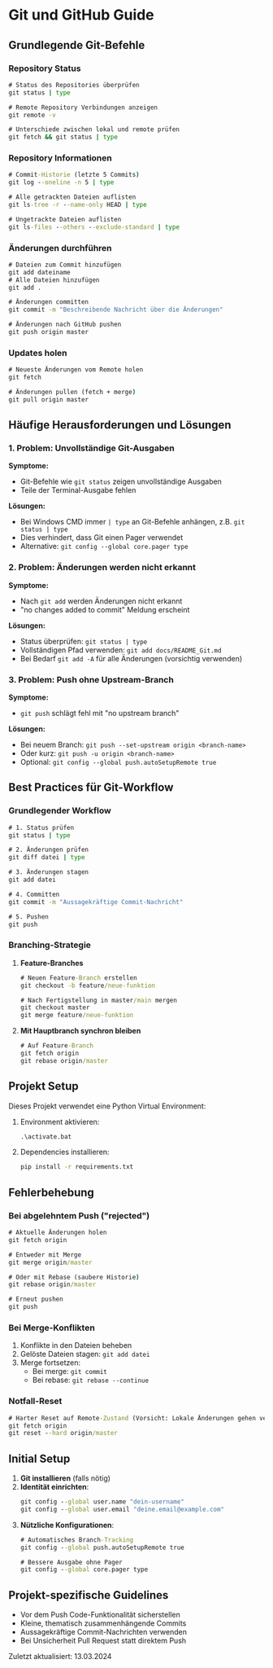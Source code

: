 # Git und GitHub Guide

## Grundlegende Git-Befehle

### Repository Status

```cmd
# Status des Repositories überprüfen
git status | type

# Remote Repository Verbindungen anzeigen
git remote -v

# Unterschiede zwischen lokal und remote prüfen
git fetch && git status | type
```

### Repository Informationen

```cmd
# Commit-Historie (letzte 5 Commits)
git log --oneline -n 5 | type

# Alle getrackten Dateien auflisten
git ls-tree -r --name-only HEAD | type

# Ungetrackte Dateien auflisten
git ls-files --others --exclude-standard | type
```

### Änderungen durchführen

```cmd
# Dateien zum Commit hinzufügen
git add dateiname
# Alle Dateien hinzufügen
git add .

# Änderungen committen
git commit -m "Beschreibende Nachricht über die Änderungen"

# Änderungen nach GitHub pushen
git push origin master
```

### Updates holen

```cmd
# Neueste Änderungen vom Remote holen
git fetch

# Änderungen pullen (fetch + merge)
git pull origin master
```

## Häufige Herausforderungen und Lösungen

### 1. Problem: Unvollständige Git-Ausgaben

**Symptome:**
- Git-Befehle wie `git status` zeigen unvollständige Ausgaben
- Teile der Terminal-Ausgabe fehlen

**Lösungen:**
- Bei Windows CMD immer `| type` an Git-Befehle anhängen, z.B. `git status | type`
- Dies verhindert, dass Git einen Pager verwendet
- Alternative: `git config --global core.pager type`

### 2. Problem: Änderungen werden nicht erkannt

**Symptome:**
- Nach `git add` werden Änderungen nicht erkannt
- "no changes added to commit" Meldung erscheint

**Lösungen:**
- Status überprüfen: `git status | type`
- Vollständigen Pfad verwenden: `git add docs/README_Git.md`
- Bei Bedarf `git add -A` für alle Änderungen (vorsichtig verwenden)

### 3. Problem: Push ohne Upstream-Branch

**Symptome:**
- `git push` schlägt fehl mit "no upstream branch"

**Lösungen:**
- Bei neuem Branch: `git push --set-upstream origin <branch-name>`
- Oder kurz: `git push -u origin <branch-name>`
- Optional: `git config --global push.autoSetupRemote true`

## Best Practices für Git-Workflow

### Grundlegender Workflow

```cmd
# 1. Status prüfen
git status | type

# 2. Änderungen prüfen
git diff datei | type

# 3. Änderungen stagen
git add datei

# 4. Committen
git commit -m "Aussagekräftige Commit-Nachricht"

# 5. Pushen
git push
```

### Branching-Strategie

1. **Feature-Branches**
   ```cmd
   # Neuen Feature-Branch erstellen
   git checkout -b feature/neue-funktion
   
   # Nach Fertigstellung in master/main mergen
   git checkout master
   git merge feature/neue-funktion
   ```

2. **Mit Hauptbranch synchron bleiben**
   ```cmd
   # Auf Feature-Branch
   git fetch origin
   git rebase origin/master
   ```

## Projekt Setup

Dieses Projekt verwendet eine Python Virtual Environment:

1. Environment aktivieren:
   ```cmd
   .\activate.bat
   ```

2. Dependencies installieren:
   ```cmd
   pip install -r requirements.txt
   ```

## Fehlerbehebung

### Bei abgelehntem Push ("rejected")

```cmd
# Aktuelle Änderungen holen
git fetch origin

# Entweder mit Merge
git merge origin/master

# Oder mit Rebase (saubere Historie)
git rebase origin/master

# Erneut pushen
git push
```

### Bei Merge-Konflikten

1. Konflikte in den Dateien beheben
2. Gelöste Dateien stagen: `git add datei`
3. Merge fortsetzen: 
   - Bei merge: `git commit`
   - Bei rebase: `git rebase --continue`

### Notfall-Reset

```cmd
# Harter Reset auf Remote-Zustand (Vorsicht: Lokale Änderungen gehen verloren!)
git fetch origin
git reset --hard origin/master
```

## Initial Setup

1. **Git installieren** (falls nötig)
2. **Identität einrichten**:
   ```cmd
   git config --global user.name "dein-username"
   git config --global user.email "deine.email@example.com"
   ```
3. **Nützliche Konfigurationen**:
   ```cmd
   # Automatisches Branch-Tracking
   git config --global push.autoSetupRemote true
   
   # Bessere Ausgabe ohne Pager
   git config --global core.pager type
   ```

## Projekt-spezifische Guidelines

- Vor dem Push Code-Funktionalität sicherstellen
- Kleine, thematisch zusammenhängende Commits
- Aussagekräftige Commit-Nachrichten verwenden
- Bei Unsicherheit Pull Request statt direktem Push

Zuletzt aktualisiert: 13.03.2024 